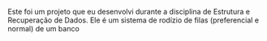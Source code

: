 Este foi um projeto que eu desenvolvi durante a disciplina de Estrutura e Recuperação de Dados. 
Ele é um sistema de rodízio de filas (preferencial e normal) de um banco
